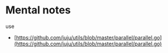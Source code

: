 # Mental notes

use

- [https://github.com/juju/utils/blob/master/parallel/parallel.go](https://github.com/juju/utils/blob/master/parallel/parallel.go)

